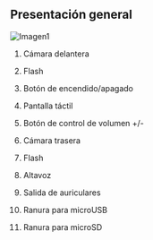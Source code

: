 ## Presentación general


![Imagen1](http://static.energysistem.com/images/manuals/42546/56a643ee7c760.jpg)

1. Cámara delantera

2. Flash

3. Botón de encendido/apagado

4. Pantalla táctil

5. Botón de control de volumen +/-

6. Cámara trasera

7. Flash

8. Altavoz

9. Salida de auriculares

10. Ranura para microUSB

11. Ranura para microSD
